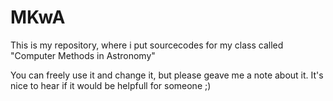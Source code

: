 # MKwA

This is my repository, where i put sourcecodes for my class called "Computer Methods in Astronomy"

You can freely use it and change it, but please geave me a note about it. It's nice to hear if it would be helpfull for someone ;) 
